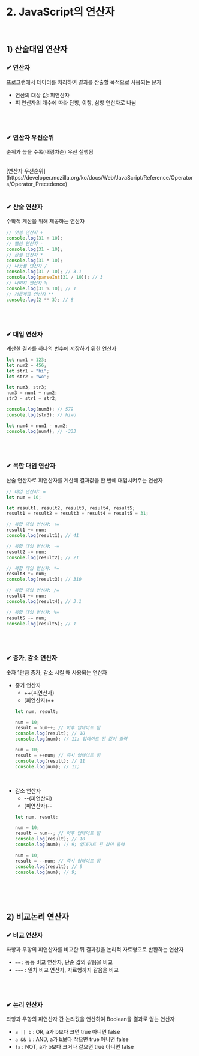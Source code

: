 <br>
<br>

# 2. JavaScript의 연산자
<br>

## 1) 산술대입 연산자
### ✔ 연산자
프로그램에서 데이터를 처리하여 결과를 산출할 목적으로 사용되는 문자

- 연산의 대상 값: 피연산자
- 피 연산자의 개수에 따라 단항, 이항, 삼항 연산자로 나뉨

<br>
<br>

### ✔ 연산자 우선순위
순위가 높을 수록(내림차순) 우선 실행됨

<br>
[연산자 우선순위](https://developer.mozilla.org/ko/docs/Web/JavaScript/Reference/Operators/Operator_Precedence)

<br>
<br>

### ✔ 산술 연산자
수학적 계산을 위해 제공하는 연산자

```js
// 덧셈 연산자 +
console.log(31 + 10);
// 뺄셈 연산자 -
console.log(31 - 10);
// 곱셈 연산자 *
console.log(31 * 10);
// 나눗셈 연산자 /
console.log(31 / 10); // 3.1
console.log(parseInt(31 / 10)); // 3
// 나머지 연산자 %
console.log(31 % 10); // 1
// 거듭제곱 연산자 **
console.log(2 ** 3); // 8
```

<br>
<br>

### ✔ 대입 연산자
계산한 결과를 하나의 변수에 저장하기 위한 연산자

```js
let num1 = 123;
let num2 = 456;
let str1 = "hi";
let str2 = "wo";

let num3, str3;
num3 = num1 + num2;
str3 = str1 + str2;

console.log(num3); // 579
console.log(str3); // hiwo

let num4 = num1 - num2;
console.log(num4); // -333
```

<br>
<br>

### ✔ 복합 대입 연산자
산술 연산자로 피연산자를 계산해 결과값을 한 번에 대입시켜주는 연산자

```js
// 대입 연산자: =
let num = 10;

let result1, result2, result3, result4, result5;
result1 = result2 = result3 = result4 = result5 = 31;

// 복합 대입 연산자: +=
result1 += num;
console.log(result1); // 41

// 복합 대입 연산자: -=
result2 -= num;
console.log(result2); // 21

// 복합 대입 연산자: *=
result3 *= num;
console.log(result3); // 310

// 복합 대입 연산자: /=
result4 += num;
console.log(result4); // 3.1

// 복합 대입 연산자: %=
result5 += num;
console.log(result5); // 1
```

<br>
<br>

### ✔ 증가, 감소 연산자
숫자 1만큼 증가, 감소 시킬 때 사용되는 연산자

- 증가 연산자
  - ++(피연산자)
  - (피연산자)++ <br>
  ```js
  let num, result;

  num = 10;
  result = num++; // 이후 업데이트 됨
  console.log(result); // 10
  console.log(num); // 11; 업데이트 된 값이 출력

  num = 10;
  result = ++num; // 즉시 업데이트 됨
  console.log(result); // 11
  console.log(num); // 11;
  ```

<br>

- 감소 연산자
  - --(피연산자)
  - (피연산자)-- <br>
  ```js
  let num, result;

  num = 10;
  result = num--; // 이후 업데이트 됨
  console.log(result); // 10
  console.log(num); // 9; 업데이트 된 값이 출력

  num = 10;
  result = --num; // 즉시 업데이트 됨
  console.log(result); // 9
  console.log(num); // 9;
  ```

<br>
<br>
<br>

## 2) 비교논리 연산자
### ✔ 비교 연산자
좌항과 우항의 피연산자를 비교한 뒤 결과값을 논리적 자료형으로 반환하는 연산자

- ```==``` : 동등 비교 연산자, 단순 값의 같음을 비교
- ```===``` : 일치 비교 연산자, 자료형까지 같음을 비교

<br>
<br>

### ✔ 논리 연산자
좌항과 우항의 피연산자 간 논리값을 연산하여 Boolean을 결과로 얻는 연산자

- ```a || b``` : OR, a가 b보다 크면 true 아니면 false
- ```a && b``` : AND, a가 b보다 작으면 true 아니면 false
- ```!a``` : NOT, a가 b보다 크거나 같으면 true 아니면 false
